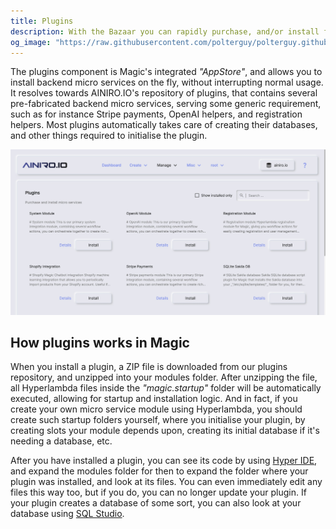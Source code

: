 ```yaml
---
title: Plugins
description: With the Bazaar you can rapidly purchase, and/or install free backend micro services on the fly, without interrupting your production environment. Click a button, pay the purchase price if any, download the micro service, and voila! You've got a new micro service solving some problem related to your particular problem.
og_image: "https://raw.githubusercontent.com/polterguy/polterguy.github.io/master/images/bazaar.jpg"
---
```


The plugins component is Magic's integrated _"AppStore"_, and allows you to install backend micro
services on the fly, without interrupting normal usage. It resolves towards AINIRO.IO's repository of plugins,
that contains several pre-fabricated backend micro services, serving some generic requirement, such as
for instance Stripe payments, OpenAI helpers, and registration helpers. Most plugins automatically takes
care of creating their databases, and other things required to initialise the plugin.

![Magic's plugins](https://raw.githubusercontent.com/polterguy/polterguy.github.io/master/images/bazaar.jpg)

## How plugins works in Magic

When you install a plugin, a ZIP file is downloaded from our plugins repository, and unzipped into your modules
folder. After unzipping the file, all Hyperlambda files inside the _"magic.startup"_ folder will be automatically
executed, allowing for startup and installation logic. And in fact, if you create your own micro service module
using Hyperlambda, you should create such startup folders yourself, where you initialise your plugin, by creating
slots your module depends upon, creating its initial database if it's needing a database, etc.

After you have installed a plugin, you can see its code by using [Hyper IDE](/dashboard/hyper-ide/),
and expand the modules folder for then to expand the folder where your plugin was installed, and look at
its files. You can even immediately edit any files this way too, but if you do, you
can no longer update your plugin. If your plugin creates a database of some sort, you can also
look at your database using [SQL Studio](/dashboard/sql-studio/).
